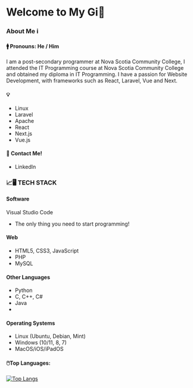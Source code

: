 # Welcome to My Gi🚀
### About Me ℹ️
#### 🚹 **Pronouns:** He / Him
I am a post-secondary programmer at Nova Scotia Community College, 
I attended the IT Programming course at Nova Scotia Community College and obtained my diploma in IT Programming.
I have a passion for Website Development, with frameworks such as React, Laravel, Vue and Next.

#### 💡
- Linux 
- Laravel 
- Apache 
- React
- Next.js
- Vue.js

#### 📨 **Contact Me!**
- LinkedIn


### 📈🖥️ **TECH STACK** 
#### Software
Visual Studio Code
  - The only thing you need to start programming!

#### Web
- HTML5, CSS3, JavaScript
- PHP
- MySQL

#### Other Languages
- Python
- C, C++, C#
- Java
- 

#### Operating Systems
- Linux (Ubuntu, Debian, Mint)
- Windows (10/11, 8, 7)
- MacOS/iOS/iPadOS

#### 🖱️Top Languages:
[![Top Langs](https://github-readme-stats-git-masterrstaa-rickstaa.vercel.app/api/top-langs/?username=newah9247)](https://github.com/newah9247/github-readme-stats)







<!--
**newah9247/newah9247** is a ✨ _special_ ✨ repository because its `README.md` (this file) appears on your GitHub profile.

Here are some ideas to get you started:

- 🔭 I’m currently working on ...
- 🌱 I’m currently learning ...
- 👯 I’m looking to collaborate on ...
- 🤔 I’m looking for help with ...
- 💬 Ask me about ...
- 📫 How to reach me: ...
- 😄 Pronouns: ...
- ⚡ Fun fact: ...
-->

